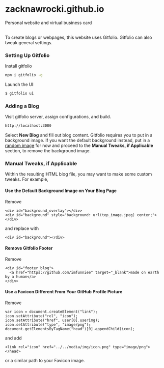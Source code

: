 # zacknawrocki.github.io
Personal website and virtual business card <br><br>


To create blogs or webpages, this website uses Gitfolio. Gitfolio can also tweak general settings.

### Setting Up Gitfolio

Install gitfolio

```sh
npm i gitfolio -g
```

Launch the UI

```sh
$ gitfolio ui
```

### Adding a Blog

Visit gitfolio server, assign configurations, and build.

```sh
http://localhost:3000
```

Select **New Blog** and fill out blog content. Gitfolio requires you to put in a background image. If you want the default background instead, put in a [random image](https://images.unsplash.com/photo-1547138666-12a241be3c2d?w) for now and proceed to the **Manual Tweaks, if Applicable** section, to remove the background image.

### Manual Tweaks, if Applicable

Within the resulting HTML blog file, you may want to make some custom tweaks. For example,

#### Use the Default Background Image on Your Blog Page

Remove

```
<div id="background_overlay"></div>
<div id="background" style="background: url(top_image.jpeg) center;"></div>
```

and replace with

```
<div id="background"></div>
```

#### Remove Gitfolio Footer

Remove

```
<div id="footer_blog">
  <a href="https://github.com/imfunniee" target="_blank">made on earth by a human</a>
</div>
```

#### Use a Favicon Different From Your GitHub Profile Picture

Remove

```
var icon = document.createElement("link");
icon.setAttribute("rel", "icon");
icon.setAttribute("href", user[0].userimg);
icon.setAttribute("type", "image/png");
document.getElementsByTagName("head")[0].appendChild(icon);
```

and add

```
<link rel="icon" href="../../media/img/icon.png" type="image/png"></head>

```
or a similar path to your Favicon image.







